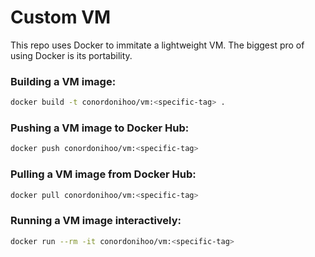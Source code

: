 # Custom VM
This repo uses Docker to immitate a lightweight VM. The biggest pro of using Docker is its portability.
### Building a VM image:
```sh
docker build -t conordonihoo/vm:<specific-tag> .
```
### Pushing a VM image to Docker Hub:
```sh
docker push conordonihoo/vm:<specific-tag>
```
### Pulling a VM image from Docker Hub:
```sh
docker pull conordonihoo/vm:<specific-tag>
```
### Running a VM image interactively:
```sh
docker run --rm -it conordonihoo/vm:<specific-tag>
```
